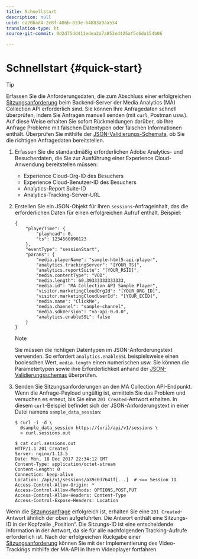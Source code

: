 ```yaml
---
title: Schnellstart
description: null
uuid: ca20bad4-2c8f-406b-833e-b4883a9aa534
translation-type: ht
source-git-commit: 0d2d75dd411edea2a7a853ed425af5c6da154b06

---
```



# Schnellstart {#quick-start}

>[!TIP]
>
>Erfassen Sie die Anforderungsdaten, die zum Abschluss einer erfolgreichen [Sitzungsanforderung](/help/media-collection-api/mc-api-ref/mc-api-sessions-req.md) beim Backend-Server der Media Analytics (MA) Collection API erforderlich sind. Sie können Ihre Anfragedaten schnell überprüfen, indem Sie Anfragen manuell senden (mit `curl`, Postman usw.). Auf diese Weise erhalten Sie sofort Rückmeldungen darüber, ob Ihre Anfrage Probleme mit falschen Datentypen oder falschen Informationen enthält. Überprüfen Sie mithilfe der [JSON-Validierungs-Schemata](/help/media-collection-api/mc-api-ref/mc-api-json-validation.md), ob Sie die richtigen Anfragedaten bereitstellen.

1. Erfassen Sie die standardmäßig erforderlichen Adobe Analytics- und Besucherdaten, die Sie zur Ausführung einer Experience Cloud-Anwendung bereitstellen müssen:

   * Experience Cloud-Org-ID des Besuchers
   * Experience Cloud-Benutzer-ID des Besuchers
   * Analytics-Report Suite-ID
   * Analytics-Tracking-Server-URL

1. Erstellen Sie ein JSON-Objekt für Ihren `sessions`-Anfrageinhalt, das die erforderlichen Daten für einen erfolgreichen Aufruf enthält. Beispiel:

   ```
   { 
       "playerTime": { 
           "playhead": 0, 
           "ts": 1234560890123 
       }, 
       "eventType": "sessionStart", 
       "params": { 
           "media.playerName": "sample-html5-api-player", 
           "analytics.trackingServer": "[YOUR_TS]", 
           "analytics.reportSuite": "[YOUR_RSID]", 
           "media.contentType": "VOD", 
           "media.length": 60.39333333333333, 
           "media.id": "MA Collection API Sample Player", 
           "visitor.marketingCloudOrgId": "[YOUR_ORG_ID]", 
           "visitor.marketingCloudUserId": "[YOUR_ECID]",
           "media.name": "ClickMe", 
           "media.channel": "sample-channel", 
           "media.sdkVersion": "va-api-0.0.0", 
           "analytics.enableSSL": false 
       } 
   }
   ```

   >[!NOTE]
   >
   >Sie müssen die richtigen Datentypen im JSON-Anforderungstext verwenden. So erfordert `analytics.enableSSL` beispielsweise einen booleschen Wert, `media.length` einen numerischen usw. Sie können die Parametertypen sowie ihre Erforderlichkeit anhand der [JSON-Validierungsschemas](/help/media-collection-api/mc-api-impl/mc-api-validate-reqs.md) überprüfen.

1. Senden Sie Sitzungsanforderungen an den MA Collection API-Endpunkt. Wenn die Anfrage-Payload ungültig ist, ermitteln Sie das Problem und versuchen es erneut, bis Sie eine `201 Created`-Antwort erhalten. In diesem `curl`-Beispiel befindet sich der JSON-Anforderungstext in einer Datei namens `sample_data_session`:

   ```
   $ curl -i -d \ 
     @sample_data_session https://{uri}/api/v1/sessions \ 
     > curl.sessions.out 
   
   $ cat curl.sessions.out 
   HTTP/1.1 201 Created 
   Server: nginx/1.13.5 
   Date: Mon, 18 Dec 2017 22:34:12 GMT 
   Content-Type: application/octet-stream 
   Content-Length: 0 
   Connection: keep-alive 
   Location: /api/v1/sessions/a39c037641f[...]  # <== Session ID  
   Access-Control-Allow-Origin: * 
   Access-Control-Allow-Methods: OPTIONS,POST,PUT 
   Access-Control-Allow-Headers: Content-Type 
   Access-Control-Expose-Headers: Location
   ```

Wenn die [Sitzungsanfrage](/help/media-collection-api/mc-api-ref/mc-api-sessions-req.md) erfolgreich ist, erhalten Sie eine `201 Created`-Antwort ähnlich der oben aufgeführten. Die Antwort enthält eine Sitzungs-ID in der Kopfzeile „Position“. Die Sitzungs-ID ist eine entscheidende Information in der Antwort, da sie für alle nachfolgenden Tracking-Aufrufe erforderlich ist. Nach der erfolgreichen Rückgabe einer [Sitzungsanforderung](/help/media-collection-api/mc-api-ref/mc-api-sessions-req.md) können Sie mit der Implementierung des Video-Trackings mithilfe der MA-API in Ihrem Videoplayer fortfahren.
